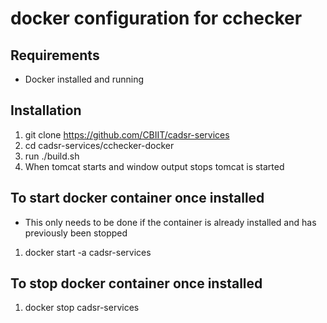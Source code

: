 docker configuration for cchecker
=====

## Requirements ##
* Docker installed and running

## Installation ##
1. git clone https://github.com/CBIIT/cadsr-services
2. cd cadsr-services/cchecker-docker
3. run ./build.sh
4. When tomcat starts and window output stops tomcat is started

## To start docker container once installed ##
* This only needs to be done if the container is already installed and has previously been stopped

1. docker start -a cadsr-services

## To stop docker container once installed ##
1. docker stop cadsr-services
